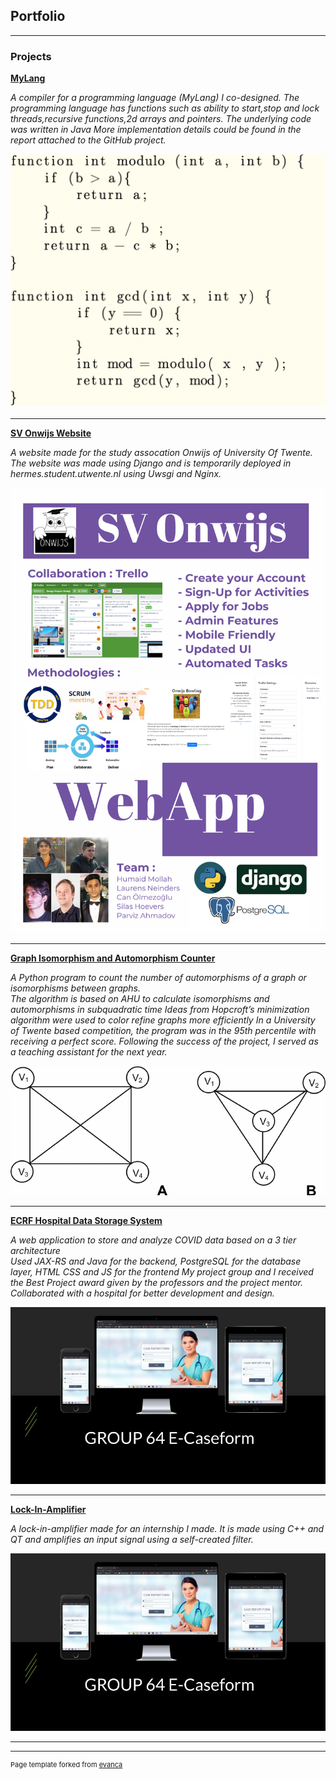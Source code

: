 ## Portfolio

---

### Projects

**[MyLang](https://github.com/canolmezoglu/MyLang)**

_A compiler for a programming language (MyLang) I co-designed. The programming language has 
functions such as ability to start,stop and lock threads,recursive functions,2d arrays
and pointers. The underlying code was written in Java
More implementation details could be found in the report attached to the
GitHub project._

<img src="images/compiler.jpg?raw=true"/>

---
**[SV Onwijs Website](https://bachelorshowcase-eemcs.apps.utwente.nl/view/6rs9XDFX/)**

_A website made for the study assocation Onwijs of University Of Twente. The website was
made using Django and is temporarily deployed in hermes.student.utwente.nl using Uwsgi
and Nginx._

<img src="images/Poster.jpg?raw=true"/>

---
**[Graph Isomorphism and Automorphism Counter](https://github.com/canolmezoglu/2021_module7_group37_handin)**

_A Python program to count the number of automorphisms of a graph or isomorphisms between graphs.          
The algorithm is based on AHU to calculate isomorphisms and automorphisms in subquadratic time
Ideas from Hopcroft’s minimization algorithm were used to color refine graphs more efficiently
In a University of Twente based competition, the program was in the 95th percentile with receiving a perfect score.
Following the success of the project, I served as a teaching assistant for the next year._

<img src="images/Graph-Isomorphism-V-V-1-V-2-V-3-V-4-V-4-E-V-1-V-2-V-1-V-3.png?raw=true"/>

---
**[ECRF Hospital Data Storage System](/pdf/gg.pdf)**

_A web application to store and analyze COVID data based on a 3 tier architecture                                           
Used JAX-RS and Java for the backend, PostgreSQL for the database layer, HTML CSS and JS for the frontend
My project group and I received the Best Project award given by the professors and the project mentor.
Collaborated with a hospital for better development and design._

<img src="images/gg2.jpg?raw=true"/>

---
**[Lock-In-Amplifier](/pdf/gg.pdf)**

_A lock-in-amplifier made for an internship I made. It is made using C++ and QT and amplifies an
input signal using a self-created filter._

<img src="images/gg2.jpg?raw=true"/>

---




---
<p style="font-size:11px">Page template forked from <a href="https://github.com/evanca/quick-portfolio">evanca</a></p>
<!-- Remove above link if you don't want to attibute -->
